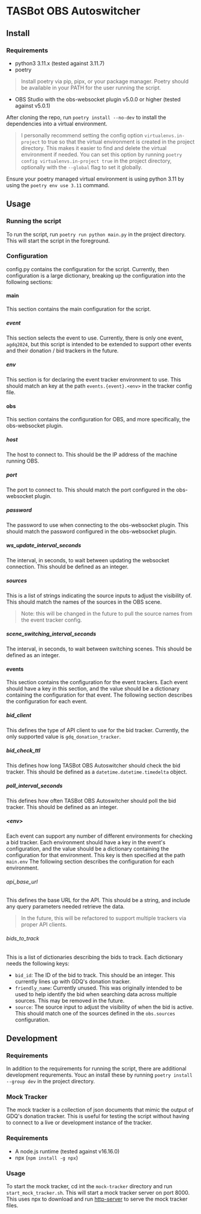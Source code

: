 # TASBot OBS Autoswitcher


## Install
### Requirements
* python3 3.11.x (tested against 3.11.7)
* poetry 
> Install poetry via pip, pipx, or your package manager. Poetry should be available in your PATH for the user running the script.
* OBS Studio with the obs-websocket plugin v5.0.0 or higher (tested against v5.0.1)

After cloning the repo, run `poetry install --no-dev` to install the dependencies into a virtual environment. 
> I personally recommend setting the config option `virtualenvs.in-project` to true so that the virtual environment is created in the project directory. This makes it easier to find and delete the virtual environment if needed. You can set this option by running `poetry config virtualenvs.in-project true` in the project directory, optionally with the `--global` flag to set it globally.

Ensure your poetry managed virtual environment is using python 3.11 by using the `poetry env use 3.11` command.
## Usage
### Running the script
To run the script, run `poetry run python main.py` in the project directory. This will start the script in the foreground.
### Configuration
config.py contains the configuration for the script. Currently, then configuration is a large dictionary, breaking up the configuration into the following sections: 
#### main
This section contains the main configuration for the script.
##### event
This section selects the event to use. Currently, there is only one event, `agdq2024`, but this script is intended to be extended to support other events and their donation / bid trackers in the future. 
##### env
This section is for declaring the event tracker environment to use. This should match an key at the path  `events.{event}.<env>` in the tracker config file.
#### obs
This section contains the configuration for OBS, and more specifically, the obs-websocket plugin.
##### host
The host to connect to. This should be the IP address of the machine running OBS.
##### port
The port to connect to. This should match the port configured in the obs-websocket plugin.
##### password
The password to use when connecting to the obs-websocket plugin. This should match the password configured in the obs-websocket plugin.
##### ws_update_interval_seconds
The interval, in seconds, to wait between updating the websocket connection. This should be defined as an integer.
##### sources
This is a list of strings indicating the source inputs to adjust the visibility of. This should match the names of the sources in the OBS scene. 
> Note: this will be changed in the future to pull the source names from the event tracker config.
##### scene_switching_interval_seconds
The interval, in seconds, to wait between switching scenes. This should be defined as an integer.
#### events
This section contains the configuration for the event trackers. Each event should have a key in this section, and the value should be a dictionary containing the configuration for that event. The following section describes the configuration for each event.
##### bid_client
This defines the type of API client to use for the bid tracker. Currently, the only supported value is `gdq_donation_tracker`.
##### bid_check_ttl
This defines how long TASBot OBS Autoswitcher should check the bid tracker. This should be defined as a `datetime.datetime.timedelta` object.
##### poll_interval_seconds
This defines how often TASBot OBS Autoswitcher should poll the bid tracker. This should be defined as an integer.
##### \<env>
Each event can support any number of different environments for checking a bid tracker. Each environment should have a key in the event's configuration, and the value should be a dictionary containing the configuration for that environment. This key is then specified at the path `main.env` The following section describes the configuration for each environment.
###### api_base_url
This defines the base URL for the API. This should be a string, and include any query parameters needed retrieve the data.
> In the future, this will be refactored to support multiple trackers via proper API clients.
###### bids_to_track
This is a list of dictionaries describing the bids to track. Each dictionary needs the following keys:
* `bid_id`: The ID of the bid to track. This should be an integer. This currently lines up with GDQ's donation tracker.
* `friendly_name`: Currently unused. This was originally intended to be used to help identify the bid when searching data across multiple sources. This may be removed in the future.
* `source`: The source input to adjust the visibility of when the bid is active. This should match one of the sources defined in the `obs.sources` configuration. 


## Development
### Requirements
In addition to the requirements for running the script, there are additional development requrements. Youc an install these by running `poetry install --group dev` in the project directory.
### Mock Tracker
The mock tracker is a collection of json documents that mimic the output of GDQ's donation tracker. This is useful for testing the script without having to connect to a live or development instance of the tracker. 
### Requirements
* A node.js runtime (tested against v16.16.0)
* npx (`npm install -g npx`)

### Usage
To start the mock tracker, cd int the `mock-tracker` directory and run `start_mock_tracker.sh`.
This will start a mock tracker server on port 8000. This uses npx to download and run [http-server](https://www.npmjs.com/package/http-server) to serve the mock tracker files. 